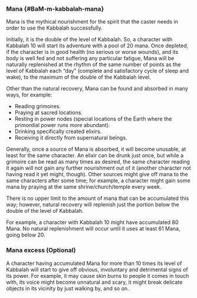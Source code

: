 ### Mana {#BaM-m-kabbalah-mana}

Mana is the mythical nourishment for the spirit that the caster needs in order
to use the Kabbalah successfully.

Initially, it is the double of the level of Kabbalah. So, a character with
Kabbalah 10 will start its adventure with a pool of 20 mana.
Once depleted, if the character is in good health (no serious or worse wounds),
and its body is well fed and not suffering any particular fatigue, Mana will be
naturally replenished at the rhythm of the same number of points as the level of
Kabbalah each “day” (complete and satisfactory cycle of sleep and wake), to the
maximum of the double of the Kabbalah level.

Other than the natural recovery, Mana can be found and absorbed in many ways, for example:

* Reading grimoires.
* Praying at sacred locations.
* Resting in power nodes (special locations of the Earth where the primordial power runs more abundant).
* Drinking specifically created elixirs.
* Receiving it directly from supernatural beings.

Generally, once a source of Mana is absorbed, it will become unusable, at least
for the same character. An elixir can be drunk just once, but while a grimoire
can be read as many times as desired, the same character reading it again will
not gain any further nourishment out of it (another character not having read it
yet might, though). Other sources might give off mana to the same characters
after some time; for example, a character might gain some mana by praying at the
same shrine/church/temple every week.

There is no upper limit to the amount of mana that can be accumulated this way;
however, natural recovery will replenish just the portion below the double of the
level of Kabbalah. 

For example, a character with Kabbalah 10 might have accumulated 80 Mana. No
natural replenishment will occur until it uses at least 61 Mana, going below 20.

### Mana excess (Optional)

A character having accumulated Mana for more than 10 times its
level of Kabbalah will start to give off obvious, involuntary and detrimental
signs of its power. For example, it may cause skin burns to people it comes in
touch with, its voice might become unnatural and scary, it might break delicate
objects in its vicinity by just walking by, and so on.


